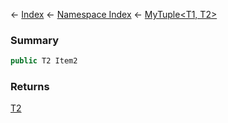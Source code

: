 ← [Index](Api-Index) ← [Namespace Index](Namespace-Index) ← [MyTuple\<T1, T2\>](VRage.MyTuple`2)

### Summary

```csharp
public T2 Item2
```

### Returns

[T2]()

